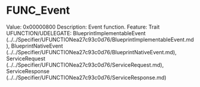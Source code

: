 # FUNC_Event

Value: 0x00000800
Description: Event function.
Feature: Trait
UFUNCTION/UDELEGATE: BlueprintImplementableEvent (../../Specifier/UFUNCTIONea27c93c0d76/BlueprintImplementableEvent.md), BlueprintNativeEvent (../../Specifier/UFUNCTIONea27c93c0d76/BlueprintNativeEvent.md), ServiceRequest (../../Specifier/UFUNCTIONea27c93c0d76/ServiceRequest.md), ServiceResponse (../../Specifier/UFUNCTIONea27c93c0d76/ServiceResponse.md)